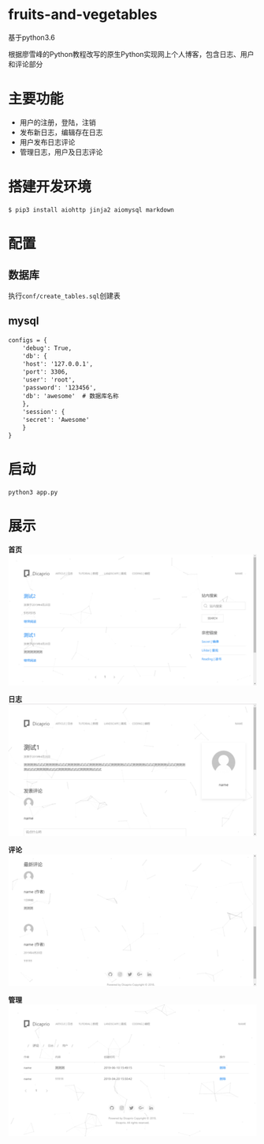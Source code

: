 # fruits-and-vegetables
基于python3.6

根据廖雪峰的Python教程改写的原生Python实现网上个人博客，包含日志、用户和评论部分
# 主要功能
- 用户的注册，登陆，注销
- 发布新日志，编辑存在日志
- 用户发布日志评论
- 管理日志，用户及日志评论
# 搭建开发环境
`$ pip3 install aiohttp jinja2 aiomysql markdown`
# 配置
## 数据库
执行`conf/create_tables.sql`创建表
## mysql

    configs = {
	    'debug': True,
	    'db': {
	    'host': '127.0.0.1',
	    'port': 3306,
	    'user': 'root',
	    'password': '123456',
	    'db': 'awesome'  # 数据库名称
	    },
	    'session': {
	    'secret': 'Awesome'
	    }
    }

# 启动
`python3 app.py`

# 展示
**首页**
![image](https://raw.githubusercontent.com/DiCaprio17/native-blog/master/test/test1.png)

**日志**
![image](https://raw.githubusercontent.com/DiCaprio17/native-blog/master/test/test2.png)

**评论**
![image](https://raw.githubusercontent.com/DiCaprio17/native-blog/master/test/test3.png)

**管理**
![image](https://raw.githubusercontent.com/DiCaprio17/native-blog/master/test/test4.png)
